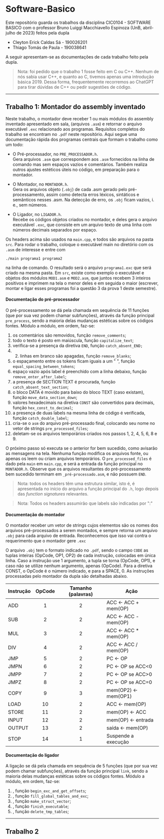 # Software-Basico
Este repositório guarda os trabalhos da disciplina CIC0104 - SOFTWARE BASICO 
com o professor Bruno Luiggi Macchiavello Espinoza (UnB, abril-julho de 2023) 
feitos pela dupla 

- Cleyton Erick Caldas Sá - 190026201 
- Thiago Tomás de Paula - 190038641

A seguir apresentam-se as documentações de cada trabalho feito pela dupla.

> Nota: foi pedido que o trabalho 1 fosse feito em C ou C++.
> Nenhum de nós sabia usar C++, e quanto ao C, tivemos apenas uma introdução básica 2019.
> Dessa forma, frequentemente recorremos ao ChatGPT para tirar dúvidas de C++ ou pedir sugestões de código.  

---
## Trabalho 1: Montador do assembly inventado
Neste trabalho, o montador deve receber 1 ou mais módulos do assembly inventado apresentado em sala,
(arquivos `.asm`) e retornar o arquivo executável `.exc` relacionado aos programas.
Requisitos completos do trabalho se encontram no `.pdf` neste repositório.
Aqui segue uma documentação rápida dos programas centrais que formam o trabalho como um todo:

- O Pré-processador, no `PRE_PROCESSADOR.h`. <br />
Gera arquivos `.asm` que correspondem aos `.asm` fornecidos na linha de comando
mas sem espaços vazios e comentários. 
Também realiza outros ajustes estéticos úteis no código,
em preparação para o montador. 

- O Montador, no `MONTADOR.h`. <br />
Gera os arquivos objeto (`.obj`) de cada .asm gerado pelo pré-processamento,
assim como detecta erros léxicos, sintáticos e semânticos nesses .asm.
Na detecção de erro, os `.obj` ficam vazios, i. e., sem números.

- O Ligador, no `LIGADOR.h`. <br />
Recebe os códigos objetos criados no montador, e deles gera o arquivo executável
`.exc`, que consiste em um arquivo texto de uma linha com números decimais separados por espaço.

Os headers acima são usados na `main.cpp`, e todos são arquivos na pasta `src`.
Para rodar o trabalho, coloque o executável main no diretório com os `.asm` de interesse e entre com 
```
./main programa1 programa2
``` 
na linha de comando. 
O resultado será o arquivo `programa1.exc` que será criado na mesma pasta.
Em `src`, existe como exemplo o executável e objetos dos módulos `MOD1.asm` e `MOD2.asm`,
que juntos recebem 3 inteiros positivos e imprimem na tela o menor deles e em seguida o maior
(escrever, montar e ligar esses programas foi a questão 3 da prova 1 deste semestre).  

#### Documentação do pré-processador
O pré-processamento se dá pela chamada em sequência de 11 funções (que por sua vez podem chamar subfunções), 
através da função principal `pre_process`, sendo a maioria delas mudanças estéticas sobre os códigos fontes.
Módulo a módulo, em ordem, faz-se:
1. os comentários são removidos, função `remove_comments`; 
2. todo o texto é posto em maiúscula, função `capitalize_text`;
3. verifica-se a presença da diretiva `END`, função `catch_absent_END;` 
4. 2. linhas em branco são apagadas, função `remove_blanks`;
5. o espaçamento entre os tokens ficam iguais a um " ", função `equal_spacing_between_tokens`;
6. espaço vazio após label é preenchido com a linha debaixo, função `remove_enter_after_label`;
7. a presença de SECTION TEXT é procurada, função `catch_absent_text_section`;
8. o bloco DATA é movido para baixo do bloco TEXT (caso existam), função `move_data_section_down`;
9. valores hexadecimais na diretiva `CONST` são convertidos para decimais, função `hex_const_to_decimal`;
10. a presença de duas labels na mesma linha de código é verificada, função `catch_double_label`;
11. cria-se o `asm` do arquivo pré-processado final, colocando seu nome no vetor de strings `pre_processed_files`;
12. deletam-se os arquivos temporários criados nos passos 1, 2, 4, 5, 6, 8 e 9.

O próximo passo só executa se o anterior for bem sucedido, como avisarão as mensagens na tela.
Nenhuma função modifica os arquivos fonte, ou apenas os leem ou criam arquivos temporários.
O `pre_processed_files` é dado pela `main` em `main.cpp`, e será a entrada da função principal no `MONTADOR.h`.
Observe que os arquivos resultantes do pré-processamento bem sucedido terminam em `_pré-processado.asm`, e não possuem `END`.

> Nota: todos os headers têm uma estrutura similar, isto é, é apresentada no início do arquivo a 
> função principal do `.h`, logo depois das *function signatures* relevantes.

> Nota: Todos os headers assumirão que labels são indicadas por ":"

#### Documentação do montador
O montador receber um vetor de strings cujos elementos são os nomes dos arquivos pré-processados a serem montados,
e sempre retorna um arquivo `.obj` para cada arquivo de entrada.
Reconhecemos que isso vai contra o requerimento que o montador gere `.exc`

O arquivo `.obj` tem o formato indicado no `.pdf`, sendo o campo `CODE` as tuplas inteiras 
(OpCode, OP1, OP2) de cada instrução, colocadas em única linha. 
Caso a instrução use 1 argumento, a tupla se torna (OpCode, OP1), e caso não se utilize nenhum argumento, apenas (OpCode).
Para a diretiva CONST, o OpCode é o número indicado, e para a SPACE, 0.
As instruções processadas pelo montador da dupla são detalhadas abaixo.
  
| Instrução | OpCode | Tamanho (palavras) | Ação |
| --------- | :----: | :----------------: | ---- |
| ADD    |  1 | 2 | ACC <- ACC + mem(OP) | 
| SUB    |  2 | 2 | ACC <- ACC - mem(OP) | 
| MUL    |  3 | 2 | ACC <- ACC * mem(OP) | 
| DIV    |  4 | 2 | ACC <- ACC / mem(OP) | 
| JMP    |  5 | 2 | PC <- OP             | 
| JMPN   |  6 | 2 | PC <- OP se ACC<0    | 
| JMPP   |  7 | 2 | PC <- OP se ACC>0    | 
| JMPZ   |  8 | 2 | PC <- OP se ACC=0    | 
| COPY   |  9 | 3 | mem(OP2) <- mem(OP1) | 
| LOAD   | 10 | 2 | ACC <- mem(OP)       | 
| STORE  | 11 | 2 | mem(OP) <- ACC       | 
| INPUT  | 12 | 2 | mem(OP) <- entrada   | 
| OUTPUT | 13 | 2 | saída <- mem(OP)     | 
| STOP   | 14 | 1 | Suspende a execução  |

#### Documentação do ligador
A ligação se dá pela chamada em sequência de 5 funções (que por sua vez podem chamar subfunções), 
através da função principal `link`, sendo a maioria delas mudanças estéticas sobre os códigos fontes.
Módulo a módulo, em ordem, faz-se:
1. , função `begin_exc_and_get_offsets`; 
2. , função `fill_global_tables_and_exc`;
3. , função `make_struct_vector`;
4. , função `finish_executable`;
5. , função `delete_tmp_tables`;

---
## Trabalho 2

